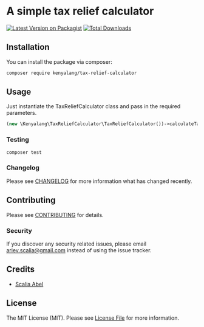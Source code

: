 # A simple tax relief calculator

[![Latest Version on Packagist](https://img.shields.io/packagist/v/kenyalang/tax-relief-calculator.svg?style=flat-square)](https://packagist.org/packages/kenyalang/tax-relief-calculator)
[![Total Downloads](https://img.shields.io/packagist/dt/kenyalang/tax-relief-calculator.svg?style=flat-square)](https://packagist.org/packages/kenyalang/tax-relief-calculator)


## Installation

You can install the package via composer:

```bash
composer require kenyalang/tax-relief-calculator
```

## Usage

Just instantiate the TaxReliefCalculator class and pass in the required parameters.

```php
(new \Kenyalang\TaxReliefCalculator\TaxReliefCalculator())->calculateTaxRelief($claimType, $numberOfParents);
```

### Testing

```bash
composer test
```

### Changelog

Please see [CHANGELOG](CHANGELOG.md) for more information what has changed recently.

## Contributing

Please see [CONTRIBUTING](CONTRIBUTING.md) for details.

### Security

If you discover any security related issues, please email ariev.scalia@gmail.com instead of using the issue tracker.

## Credits

-   [Scalia Abel](https://github.com/scaabel)

## License

The MIT License (MIT). Please see [License File](LICENSE.md) for more information.